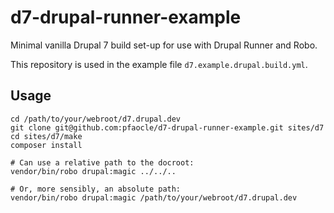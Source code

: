 d7-drupal-runner-example
=====

Minimal vanilla Drupal 7 build set-up for use with Drupal Runner and Robo.

This repository is used in the example file `d7.example.drupal.build.yml`.


## Usage

    cd /path/to/your/webroot/d7.drupal.dev
    git clone git@github.com:pfaocle/d7-drupal-runner-example.git sites/d7
    cd sites/d7/make
    composer install

    # Can use a relative path to the docroot:
    vendor/bin/robo drupal:magic ../../..

    # Or, more sensibly, an absolute path:
    vendor/bin/robo drupal:magic /path/to/your/webroot/d7.drupal.dev
